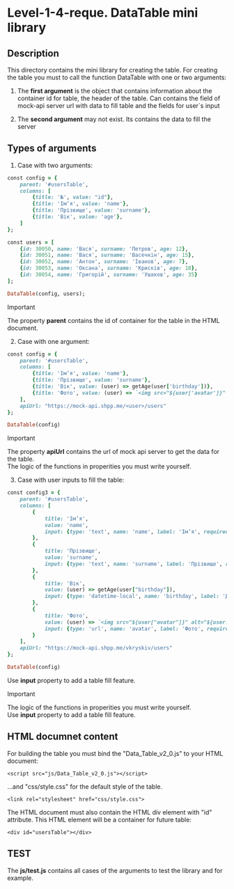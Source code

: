 # Level-1-4-reque. DataTable mini library

## Description
This directory contains the mini library for creating the table.
For creating the table you must to call the function DataTable with one or two arguments:

1. The **first argument** is the object that contains information about the container id for table,
the header of the table. Can contains the field of mock-api server url with data to fill table
and the fields for user`s input

2. The **second argument** may not exist. Its contains the data to fill the server

## Types of arguments
1. Case with two arguments:

```ruby
const config = {
    parent: '#usersTable',
    columns: [
        {title: '№', value: "id"},
        {title: 'Ім’я', value: 'name'},
        {title: 'Прізвище', value: 'surname'},
        {title: 'Вік', value: 'age'},
    ]
};
```

```ruby
const users = [
    {id: 30050, name: 'Вася', surname: 'Петров', age: 12},
    {id: 30051, name: 'Вася', surname: 'Васечкін', age: 15},
    {id: 30052, name: 'Антон', surname: 'Іванов', age: 7},
    {id: 30053, name: 'Оксана', surname: 'Крисків', age: 18},
    {id: 30054, name: 'Григорій', surname: 'Ушаков', age: 35}
];
```

```ruby
DataTable(config, users);
```
> [!IMPORTANT]
> The property **parent** contains the id of container for the table in the HTML document.

2. Case with one argument:

```ruby
const config = {
    parent: '#usersTable',
    columns: [
        {title: 'Ім’я', value: 'name'},
        {title: 'Прізвище', value: 'surname'},
        {title: 'Вік', value: (user) => getAge(user['birthday'])},
        {title: 'Фото', value: (user) => `<img src="${user['avatar']}" alt="${user.name} ${user.surname}"/>`}
    ],
    apiUrl: "https://mock-api.shpp.me/<user>/users"
};
```

```ruby
DataTable(config)
```
> [!IMPORTANT]
> The property **apiUrl** contains the url of mock api server to get the data for the table. <br>
> The logic of the functions in properities you must write yourself.


3. Case with user inputs to fill the table:

```ruby
const config3 = {
    parent: '#usersTable',
    columns: [
        {
            title: 'Ім’я',
            value: 'name',
            input: {type: 'text', name: 'name', label: 'Ім’я', required: true}
        },
        {
            title: 'Прізвище',
            value: 'surname',
            input: {type: 'text', name: 'surname', label: 'Прізвище', required: true}
        },
        {
            title: 'Вік',
            value: (user) => getAge(user["birthday"]),
            input: {type: 'datetime-local', name: 'birthday', label: 'День народження', required: true}
        },
        {
            title: 'Фото',
            value: (user) => `<img src="${user["avatar"]}" alt="${user.name} ${user.surname}"/>`,
            input: {type: 'url', name: 'avatar', label: 'Фото', required: true}
        }
    ],
    apiUrl: "https://mock-api.shpp.me/vkryskiv/users"
};
```

```ruby
DataTable(config)
```
Use **input** property to add a table fill feature.

> [!IMPORTANT]
> The logic of the functions in properities you must write yourself. <br>
> Use **input** property to add a table fill feature.


## HTML documnet content
For building the table you must bind the "Data_Table_v2_0.js" to your HTML document:
  ```
  <script src="js/Data_Table_v2_0.js"></script>
```
...and "css/style.css" for the default style of the table.
```
<link rel="stylesheet" href="css/style.css">
```
The HTML document must also contain the HTML div element with "id" attribute.
This HTML element will be a container for future table:
```
<div id="usersTable"></div>
```

## TEST
The **js/test.js** contains all cases of the arguments to test the library
and for example.
